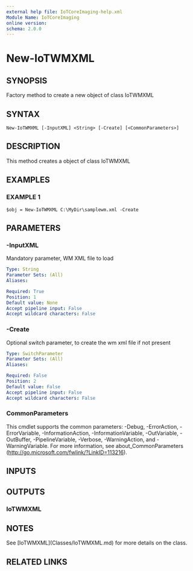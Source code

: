 ```yaml
---
external help file: IoTCoreImaging-help.xml
Module Name: IoTCoreImaging
online version:
schema: 2.0.0
---
```


# New-IoTWMXML

## SYNOPSIS
Factory method to create a new object of class IoTWMXML

## SYNTAX

```
New-IoTWMXML [-InputXML] <String> [-Create] [<CommonParameters>]
```

## DESCRIPTION
This method creates a object of class IoTWMXML

## EXAMPLES

### EXAMPLE 1
```
$obj = New-IoTWMXML C:\MyDir\samplewm.xml -Create
```

## PARAMETERS

### -InputXML
Mandatory parameter, WM XML file to load

```yaml
Type: String
Parameter Sets: (All)
Aliases:

Required: True
Position: 1
Default value: None
Accept pipeline input: False
Accept wildcard characters: False
```

### -Create
Optional switch parameter, to create the wm xml file if not present

```yaml
Type: SwitchParameter
Parameter Sets: (All)
Aliases:

Required: False
Position: 2
Default value: False
Accept pipeline input: False
Accept wildcard characters: False
```

### CommonParameters
This cmdlet supports the common parameters: -Debug, -ErrorAction, -ErrorVariable, -InformationAction, -InformationVariable, -OutVariable, -OutBuffer, -PipelineVariable, -Verbose, -WarningAction, and -WarningVariable.
For more information, see about_CommonParameters (http://go.microsoft.com/fwlink/?LinkID=113216).

## INPUTS

## OUTPUTS

### IoTWMXML

## NOTES
See \[IoTWMXML\](Classes/IoTWMXML.md) for more details on the class.

## RELATED LINKS
